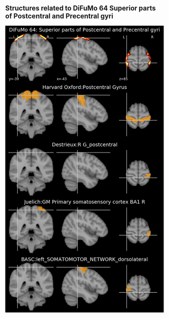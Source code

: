 


## Structures related to DiFuMo 64 Superior parts of Postcentral and Precentral gyri

![10](10.jpg "Structures related to DiFuMo 64 Superior parts of Postcentral and Precentral gyri")